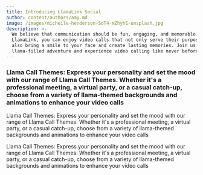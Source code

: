 ```yaml
---
title: Introducing LlamaLink Social
author: content/authors/amy.md
image: /images/micheile-henderson-SoT4-mZhyhE-unsplash.jpg
description: >-
  We believe that communication should be fun, engaging, and memorable. With
  LlamaLink, you can enjoy video calls that not only serve their purpose but
  also bring a smile to your face and create lasting memories. Join us on this
  llama-filled adventure and experience video calling like never before.
---
```


### Llama Call Themes: Express your personality and set the mood with our range of Llama Call Themes. Whether it's a professional meeting, a virtual party, or a casual catch-up, choose from a variety of llama-themed backgrounds and animations to enhance your video calls

Llama Call Themes: Express your personality and set the mood with our range of Llama Call Themes. Whether it's a professional meeting, a virtual party, or a casual catch-up, choose from a variety of llama-themed backgrounds and animations to enhance your video calls

Llama Call Themes: Express your personality and set the mood with our range of Llama Call Themes. Whether it's a professional meeting, a virtual party, or a casual catch-up, choose from a variety of llama-themed backgrounds and animations to enhance your video calls
